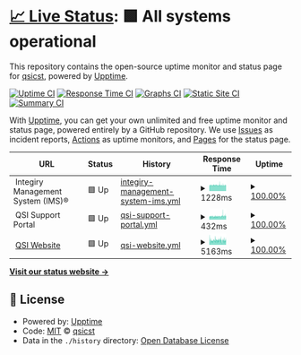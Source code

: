 # [📈 Live Status](https://qsicst.github.io/status): <!--live status--> **🟩 All systems operational**

This repository contains the open-source uptime monitor and status page for [qsicst](https://qsicst.github.io/status), powered by [Upptime](https://github.com/upptime/upptime).

[![Uptime CI](https://github.com/qsicst/status/workflows/Uptime%20CI/badge.svg)](https://github.com/qsicst/status/actions?query=workflow%3A%22Uptime+CI%22)
[![Response Time CI](https://github.com/qsicst/status/workflows/Response%20Time%20CI/badge.svg)](https://github.com/qsicst/status/actions?query=workflow%3A%22Response+Time+CI%22)
[![Graphs CI](https://github.com/qsicst/status/workflows/Graphs%20CI/badge.svg)](https://github.com/qsicst/status/actions?query=workflow%3A%22Graphs+CI%22)
[![Static Site CI](https://github.com/qsicst/status/workflows/Static%20Site%20CI/badge.svg)](https://github.com/qsicst/status/actions?query=workflow%3A%22Static+Site+CI%22)
[![Summary CI](https://github.com/qsicst/status/workflows/Summary%20CI/badge.svg)](https://github.com/qsicst/status/actions?query=workflow%3A%22Summary+CI%22)

With [Upptime](https://upptime.js.org), you can get your own unlimited and free uptime monitor and status page, powered entirely by a GitHub repository. We use [Issues](https://github.com/qsicst/status/issues) as incident reports, [Actions](https://github.com/qsicst/status/actions) as uptime monitors, and [Pages](https://qsicst.github.io/status) for the status page.

<!--start: status pages-->
<!-- This summary is generated by Upptime (https://github.com/upptime/upptime) -->
<!-- Do not edit this manually, your changes will be overwritten -->
<!-- prettier-ignore -->
| URL | Status | History | Response Time | Uptime |
| --- | ------ | ------- | ------------- | ------ |
| <img alt="" src="https://icons.duckduckgo.com/ip3/null.ico" height="13"> Integiry Management System (IMS)® | 🟩 Up | [integiry-management-system-ims.yml](https://github.com/qsicst/status/commits/HEAD/history/integiry-management-system-ims.yml) | <details><summary><img alt="Response time graph" src="./graphs/integiry-management-system-ims/response-time-week.png" height="20"> 1228ms</summary><br><a href="https://qsicst.github.io/status/history/integiry-management-system-ims"><img alt="Response time 1258" src="https://img.shields.io/endpoint?url=https%3A%2F%2Fraw.githubusercontent.com%2Fqsicst%2Fstatus%2FHEAD%2Fapi%2Fintegiry-management-system-ims%2Fresponse-time.json"></a><br><a href="https://qsicst.github.io/status/history/integiry-management-system-ims"><img alt="24-hour response time 1210" src="https://img.shields.io/endpoint?url=https%3A%2F%2Fraw.githubusercontent.com%2Fqsicst%2Fstatus%2FHEAD%2Fapi%2Fintegiry-management-system-ims%2Fresponse-time-day.json"></a><br><a href="https://qsicst.github.io/status/history/integiry-management-system-ims"><img alt="7-day response time 1228" src="https://img.shields.io/endpoint?url=https%3A%2F%2Fraw.githubusercontent.com%2Fqsicst%2Fstatus%2FHEAD%2Fapi%2Fintegiry-management-system-ims%2Fresponse-time-week.json"></a><br><a href="https://qsicst.github.io/status/history/integiry-management-system-ims"><img alt="30-day response time 1234" src="https://img.shields.io/endpoint?url=https%3A%2F%2Fraw.githubusercontent.com%2Fqsicst%2Fstatus%2FHEAD%2Fapi%2Fintegiry-management-system-ims%2Fresponse-time-month.json"></a><br><a href="https://qsicst.github.io/status/history/integiry-management-system-ims"><img alt="1-year response time 1258" src="https://img.shields.io/endpoint?url=https%3A%2F%2Fraw.githubusercontent.com%2Fqsicst%2Fstatus%2FHEAD%2Fapi%2Fintegiry-management-system-ims%2Fresponse-time-year.json"></a></details> | <details><summary><a href="https://qsicst.github.io/status/history/integiry-management-system-ims">100.00%</a></summary><a href="https://qsicst.github.io/status/history/integiry-management-system-ims"><img alt="All-time uptime 99.98%" src="https://img.shields.io/endpoint?url=https%3A%2F%2Fraw.githubusercontent.com%2Fqsicst%2Fstatus%2FHEAD%2Fapi%2Fintegiry-management-system-ims%2Fuptime.json"></a><br><a href="https://qsicst.github.io/status/history/integiry-management-system-ims"><img alt="24-hour uptime 100.00%" src="https://img.shields.io/endpoint?url=https%3A%2F%2Fraw.githubusercontent.com%2Fqsicst%2Fstatus%2FHEAD%2Fapi%2Fintegiry-management-system-ims%2Fuptime-day.json"></a><br><a href="https://qsicst.github.io/status/history/integiry-management-system-ims"><img alt="7-day uptime 100.00%" src="https://img.shields.io/endpoint?url=https%3A%2F%2Fraw.githubusercontent.com%2Fqsicst%2Fstatus%2FHEAD%2Fapi%2Fintegiry-management-system-ims%2Fuptime-week.json"></a><br><a href="https://qsicst.github.io/status/history/integiry-management-system-ims"><img alt="30-day uptime 100.00%" src="https://img.shields.io/endpoint?url=https%3A%2F%2Fraw.githubusercontent.com%2Fqsicst%2Fstatus%2FHEAD%2Fapi%2Fintegiry-management-system-ims%2Fuptime-month.json"></a><br><a href="https://qsicst.github.io/status/history/integiry-management-system-ims"><img alt="1-year uptime 99.98%" src="https://img.shields.io/endpoint?url=https%3A%2F%2Fraw.githubusercontent.com%2Fqsicst%2Fstatus%2FHEAD%2Fapi%2Fintegiry-management-system-ims%2Fuptime-year.json"></a></details>
| <img alt="" src="https://icons.duckduckgo.com/ip3/null.ico" height="13"> QSI Support Portal | 🟩 Up | [qsi-support-portal.yml](https://github.com/qsicst/status/commits/HEAD/history/qsi-support-portal.yml) | <details><summary><img alt="Response time graph" src="./graphs/qsi-support-portal/response-time-week.png" height="20"> 432ms</summary><br><a href="https://qsicst.github.io/status/history/qsi-support-portal"><img alt="Response time 452" src="https://img.shields.io/endpoint?url=https%3A%2F%2Fraw.githubusercontent.com%2Fqsicst%2Fstatus%2FHEAD%2Fapi%2Fqsi-support-portal%2Fresponse-time.json"></a><br><a href="https://qsicst.github.io/status/history/qsi-support-portal"><img alt="24-hour response time 490" src="https://img.shields.io/endpoint?url=https%3A%2F%2Fraw.githubusercontent.com%2Fqsicst%2Fstatus%2FHEAD%2Fapi%2Fqsi-support-portal%2Fresponse-time-day.json"></a><br><a href="https://qsicst.github.io/status/history/qsi-support-portal"><img alt="7-day response time 432" src="https://img.shields.io/endpoint?url=https%3A%2F%2Fraw.githubusercontent.com%2Fqsicst%2Fstatus%2FHEAD%2Fapi%2Fqsi-support-portal%2Fresponse-time-week.json"></a><br><a href="https://qsicst.github.io/status/history/qsi-support-portal"><img alt="30-day response time 442" src="https://img.shields.io/endpoint?url=https%3A%2F%2Fraw.githubusercontent.com%2Fqsicst%2Fstatus%2FHEAD%2Fapi%2Fqsi-support-portal%2Fresponse-time-month.json"></a><br><a href="https://qsicst.github.io/status/history/qsi-support-portal"><img alt="1-year response time 452" src="https://img.shields.io/endpoint?url=https%3A%2F%2Fraw.githubusercontent.com%2Fqsicst%2Fstatus%2FHEAD%2Fapi%2Fqsi-support-portal%2Fresponse-time-year.json"></a></details> | <details><summary><a href="https://qsicst.github.io/status/history/qsi-support-portal">100.00%</a></summary><a href="https://qsicst.github.io/status/history/qsi-support-portal"><img alt="All-time uptime 100.00%" src="https://img.shields.io/endpoint?url=https%3A%2F%2Fraw.githubusercontent.com%2Fqsicst%2Fstatus%2FHEAD%2Fapi%2Fqsi-support-portal%2Fuptime.json"></a><br><a href="https://qsicst.github.io/status/history/qsi-support-portal"><img alt="24-hour uptime 100.00%" src="https://img.shields.io/endpoint?url=https%3A%2F%2Fraw.githubusercontent.com%2Fqsicst%2Fstatus%2FHEAD%2Fapi%2Fqsi-support-portal%2Fuptime-day.json"></a><br><a href="https://qsicst.github.io/status/history/qsi-support-portal"><img alt="7-day uptime 100.00%" src="https://img.shields.io/endpoint?url=https%3A%2F%2Fraw.githubusercontent.com%2Fqsicst%2Fstatus%2FHEAD%2Fapi%2Fqsi-support-portal%2Fuptime-week.json"></a><br><a href="https://qsicst.github.io/status/history/qsi-support-portal"><img alt="30-day uptime 100.00%" src="https://img.shields.io/endpoint?url=https%3A%2F%2Fraw.githubusercontent.com%2Fqsicst%2Fstatus%2FHEAD%2Fapi%2Fqsi-support-portal%2Fuptime-month.json"></a><br><a href="https://qsicst.github.io/status/history/qsi-support-portal"><img alt="1-year uptime 100.00%" src="https://img.shields.io/endpoint?url=https%3A%2F%2Fraw.githubusercontent.com%2Fqsicst%2Fstatus%2FHEAD%2Fapi%2Fqsi-support-portal%2Fuptime-year.json"></a></details>
| <img alt="" src="https://icons.duckduckgo.com/ip3/www.qualifiedspecialists.com.ico" height="13"> [QSI Website](https://www.qualifiedspecialists.com/) | 🟩 Up | [qsi-website.yml](https://github.com/qsicst/status/commits/HEAD/history/qsi-website.yml) | <details><summary><img alt="Response time graph" src="./graphs/qsi-website/response-time-week.png" height="20"> 5163ms</summary><br><a href="https://qsicst.github.io/status/history/qsi-website"><img alt="Response time 4387" src="https://img.shields.io/endpoint?url=https%3A%2F%2Fraw.githubusercontent.com%2Fqsicst%2Fstatus%2FHEAD%2Fapi%2Fqsi-website%2Fresponse-time.json"></a><br><a href="https://qsicst.github.io/status/history/qsi-website"><img alt="24-hour response time 4875" src="https://img.shields.io/endpoint?url=https%3A%2F%2Fraw.githubusercontent.com%2Fqsicst%2Fstatus%2FHEAD%2Fapi%2Fqsi-website%2Fresponse-time-day.json"></a><br><a href="https://qsicst.github.io/status/history/qsi-website"><img alt="7-day response time 5163" src="https://img.shields.io/endpoint?url=https%3A%2F%2Fraw.githubusercontent.com%2Fqsicst%2Fstatus%2FHEAD%2Fapi%2Fqsi-website%2Fresponse-time-week.json"></a><br><a href="https://qsicst.github.io/status/history/qsi-website"><img alt="30-day response time 4736" src="https://img.shields.io/endpoint?url=https%3A%2F%2Fraw.githubusercontent.com%2Fqsicst%2Fstatus%2FHEAD%2Fapi%2Fqsi-website%2Fresponse-time-month.json"></a><br><a href="https://qsicst.github.io/status/history/qsi-website"><img alt="1-year response time 4387" src="https://img.shields.io/endpoint?url=https%3A%2F%2Fraw.githubusercontent.com%2Fqsicst%2Fstatus%2FHEAD%2Fapi%2Fqsi-website%2Fresponse-time-year.json"></a></details> | <details><summary><a href="https://qsicst.github.io/status/history/qsi-website">100.00%</a></summary><a href="https://qsicst.github.io/status/history/qsi-website"><img alt="All-time uptime 99.85%" src="https://img.shields.io/endpoint?url=https%3A%2F%2Fraw.githubusercontent.com%2Fqsicst%2Fstatus%2FHEAD%2Fapi%2Fqsi-website%2Fuptime.json"></a><br><a href="https://qsicst.github.io/status/history/qsi-website"><img alt="24-hour uptime 100.00%" src="https://img.shields.io/endpoint?url=https%3A%2F%2Fraw.githubusercontent.com%2Fqsicst%2Fstatus%2FHEAD%2Fapi%2Fqsi-website%2Fuptime-day.json"></a><br><a href="https://qsicst.github.io/status/history/qsi-website"><img alt="7-day uptime 100.00%" src="https://img.shields.io/endpoint?url=https%3A%2F%2Fraw.githubusercontent.com%2Fqsicst%2Fstatus%2FHEAD%2Fapi%2Fqsi-website%2Fuptime-week.json"></a><br><a href="https://qsicst.github.io/status/history/qsi-website"><img alt="30-day uptime 99.67%" src="https://img.shields.io/endpoint?url=https%3A%2F%2Fraw.githubusercontent.com%2Fqsicst%2Fstatus%2FHEAD%2Fapi%2Fqsi-website%2Fuptime-month.json"></a><br><a href="https://qsicst.github.io/status/history/qsi-website"><img alt="1-year uptime 99.85%" src="https://img.shields.io/endpoint?url=https%3A%2F%2Fraw.githubusercontent.com%2Fqsicst%2Fstatus%2FHEAD%2Fapi%2Fqsi-website%2Fuptime-year.json"></a></details>

<!--end: status pages-->

[**Visit our status website →**](https://qsicst.github.io/status)

## 📄 License

- Powered by: [Upptime](https://github.com/upptime/upptime)
- Code: [MIT](./LICENSE) © [qsicst](https://qsicst.github.io/status)
- Data in the `./history` directory: [Open Database License](https://opendatacommons.org/licenses/odbl/1-0/)
